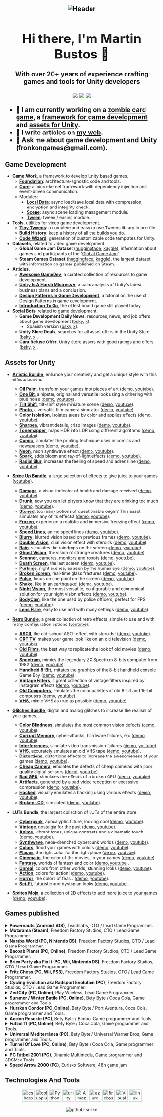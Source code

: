 <h2>

<div align="center">

![Header](images/github-banner.png)

# Hi there, I'm Martin Bustos 👋

With over 20+ years of experience crafting games and tools for Unity developers

<a href="https://twitter.com/fronkongames" target="_blank">![](https://img.shields.io/badge/twitter-%231DA1F2.svg?&style=for-the-badge&logo=twitter&logoColor=white)</a> <a href="https://www.linkedin.com/in/martinbr" target="_blank">![](https://img.shields.io/badge/linkedin-%230077B5.svg?&style=for-the-badge&logo=linkedin&logoColor=white)</a> ![](https://komarev.com/ghpvc/?username=fronkongames&label=Profile%20views&color=0e75b6&style=for-the-badge)

</div>


* :telescope: I am currently working on a [zombie card game](https://fronkongames.github.io/projects/kairos/), a [framework for game development](https://github.com/FronkonGames/GameWork-Foundation) and [assets for Unity](https://assetstore.unity.com/publishers/62716).
* :memo: I write articles on [my web](https://fronkongames.github.io/).
* :speech_balloon: Ask me about **game development** and **Unity** (**fronkongames@gmail.com**).

## Game Development

* **Game:Work**, a framework to develop Unity based games.
  * **[Foundation](https://github.com/FronkonGames/GameWork-Foundation)**: architecture-agnostic code and tools.
  * **[Core](https://github.com/FronkonGames/GameWork-Core)**: a micro-kernel framework with dependency injection and event-driven communication.
  * Modules:
    * **[Local Data](https://github.com/FronkonGames/GameWork-Local-Data)**: async load/save local data with compression, encryption and integrity check.
    * **[Scene](https://github.com/FronkonGames/GameWork-Scene)**: async scene loading management module.
    * **[Tween](https://github.com/FronkonGames/GameWork-Tween)**: tween / easing module.
* **Tools**, utilities for video game development.
  * **[Tiny Tweens](https://gist.github.com/FronkonGames/ae3d0d613ac4ea6738e288c0a490c020)**: a complete and easy to use Tweens library in one file.
  * **[Build History](https://github.com/FronkonGames/Build-History)**: keep a history of all the builds you do.
  * **[Code Wizard](https://github.com/FronkonGames/Code-Wizard)**: generation of customizable code templates for Unity.
* **Datasets**, related to video game development.
  * **Global Game Jam Dataset** ([huggingface](https://huggingface.co/datasets/FronkonGames/Global-Game-Jam-Dataset), [kaggle](https://www.kaggle.com/datasets/fronkongames/global-game-jam-dataset)), information about games and participants of the '[Global Game Jam](https://globalgamejam.org/)'.
  * **Steam Games Dataset** ([huggingface](https://huggingface.co/datasets/FronkonGames/steam-games-dataset), [kaggle](https://www.kaggle.com/datasets/fronkongames/steam-games-dataset)), the largest dataset with information on games published on Steam.
* **Articles**.
  * **[Awesome GameDev](https://github.com/FronkonGames/Awesome-Gamedev)**, a curated collection of resources to game development.
  * **[Unity Is A Harsh Mistress 💔](https://fronkongames.github.io/blog/unity-is-a-harsh-mistress)**, a calm analysis of Unity's latest business plans and a conclusion.
  * **[Design Patterns In Game Development](https://github.com/FronkonGames/GameWork-Foundation)**, a tutorial on the use of Design Patterns in game development.
  * **[Introduction To Go](https://fronkongames.github.io/blog/introduction-to-go)**, the oldest board game still played today.
* **Social Bots**, related to game development.
  * **Game Development Daily News**, resources, news, and job offers about game development ([bsky](https://bsky.app/profile/gamedevdaily.bsky.social), [x](https://twitter.com/daily_unity)).
    * Spanish version ([bsky](https://bsky.app/profile/developeznews.bsky.social), [x](https://twitter.com/MenendevBot)).
  * **Unity Store Deals**, searches for all asset offers in the Unity Store ([bsky](https://bsky.app/profile/unitystoredeals.bsky.social), [x](https://twitter.com/UnityStoreDeals)).
  * **Cant Refuse Offer**, Unity Store assets with good ratings and offers ([bsky](https://bsky.app/profile/cantrefuseoffer.bsky.social), [x](https://twitter.com/CantRefuseOffer)).

## Assets for Unity

* **[Artistic Bundle](https://assetstore.unity.com/packages/vfx/shaders/fullscreen-camera-effects/artistic-bundle-272266)**, enhance your creativity and get a unique style with this effects bundle.
  * **[Oil Paint](https://assetstore.unity.com/packages/vfx/shaders/fullscreen-camera-effects/artistic-oil-paint-264134)**, transform your games into pieces of art ([demo](https://fronkongames.github.io/demos-artistic/oilpaint/), [youtube](https://www.youtube.com/watch?v=A9jtFpXo02Q)).
  * **[One Bit](https://assetstore.unity.com/packages/vfx/shaders/fullscreen-camera-effects/artistic-one-bit-216000)**, a hipster, original and versatile look using a dithering with blue noise ([demo](https://fronkongames.github.io/demos-artistic/onebit/), [youtube](https://www.youtube.com/watch?v=Yz9j7iXuDhY)).
  * **[Tilt Shift](https://assetstore.unity.com/packages/vfx/shaders/fullscreen-camera-effects/artistic-tilt-shift-265465)**, tilt-shift style miniature scene ([demo](https://fronkongames.github.io/demos-artistic/tiltshift/), [youtube](https://www.youtube.com/watch?v=ixqjMNnUSus)).
  * **[Photo](https://assetstore.unity.com/packages/vfx/shaders/fullscreen-camera-effects/artistic-photo-315961)**, a versatile film camera simulator ([demo](https://fronkongames.github.io/demos-artistic/photo/), [youtube](https://www.youtube.com/watch?v=LPs97XIfQTE)).
  * **[Color Isolation](https://assetstore.unity.com/packages/vfx/shaders/fullscreen-camera-effects/artistic-color-isolation-266086)**, isolates areas by color and applies effects ([demo](https://fronkongames.github.io/demos-artistic/colorisolation/), [youtube](https://www.youtube.com/watch?v=XfHdKU1qTF4)).
  * **[Sharpen](https://assetstore.unity.com/packages/vfx/shaders/fullscreen-camera-effects/artistic-sharpen-266728)**, vibrant details, crisp images ([demo](https://fronkongames.github.io/demos-artistic/sharpen/), [youtube](https://www.youtube.com/watch?v=Xjax-orCmVY)).
  * **[Tonemapper](https://assetstore.unity.com/packages/vfx/shaders/fullscreen-camera-effects/artistic-tonemapper-267617)**, maps HDR into LDR using different algorithms ([demo](https://fronkongames.github.io/demos-artistic/tonemapper/), [youtube](https://www.youtube.com/watch?v=XcLXlvqG5yU)).
  * **[Comic](https://assetstore.unity.com/packages/vfx/shaders/fullscreen-camera-effects/artistic-comic-269586)**, simulates the printing technique used in comics and newspapers ([demo](https://fronkongames.github.io/demos-artistic/comic/), [youtube](https://www.youtube.com/watch?v=W4t0Cnk1Q0U)).
  * **[Neon](https://assetstore.unity.com/packages/vfx/shaders/fullscreen-camera-effects/artistic-neon-270269)**, neon synthwave effect ([demo](https://fronkongames.github.io/demos-artistic/neon/), [youtube](https://www.youtube.com/watch?v=nNVYDesYfF8)).
  * **[Spark](https://assetstore.unity.com/packages/vfx/shaders/fullscreen-camera-effects/artistic-spark-270898)**, adds bloom and ray-of-light effects ([demo](https://fronkongames.github.io/demos-artistic/spark/), [youtube](https://www.youtube.com/watch?v=kgwMRlHzGxs)).
  * **[Radial Blur](https://assetstore.unity.com/packages/vfx/shaders/fullscreen-camera-effects/artistic-radial-blur-271547)**, increases the feeling of speed and adrenaline ([demo](https://fronkongames.github.io/demos-artistic/radialblur/), [youtube](https://www.youtube.com/watch?v=rSE8fjbire4)).

* **[Spice Up Bundle](https://assetstore.unity.com/packages/vfx/shaders/fullscreen-camera-effects/spice-up-bundle-262333)**, a large selection of effects to give juice to your games ([youtube](https://www.youtube.com/watch?v=jXgT-2tXmgI)).
  * **[Damage](https://assetstore.unity.com/packages/vfx/shaders/fullscreen-camera-effects/spice-up-damage-247019)**, a visual indicator of health and damage received (<a href="https://fronkongames.github.io/demos-spiceup/damage/">demo</a>, <a href="https://www.youtube.com/watch?v=rChUFliVX_E">youtube</a>).
  * **[Drunk](https://assetstore.unity.com/packages/vfx/shaders/fullscreen-camera-effects/spice-up-drunk-247929)**, now you can let players know that they are drinking too much (<a href="https://fronkongames.github.io/demos-spiceup/drunk/">demo</a>, <a href="https://www.youtube.com/watch?v=L7agg4NP7XU">youtube</a>).
  * **[Stoned](https://assetstore.unity.com/packages/vfx/shaders/fullscreen-camera-effects/spice-up-stoned-248596)**, too many potions of questionable origin? This asset simulates any of its effects! (<a href="https://fronkongames.github.io/demos-spiceup/stoned/">demo</a>, <a href="https://www.youtube.com/watch?v=5f_TMTkHXM0">youtube</a>).
  * **[Frozen](https://assetstore.unity.com/packages/vfx/shaders/fullscreen-camera-effects/spice-up-frozen-249207)**, experience a realistic and immersive freezing effect (<a href="https://fronkongames.github.io/demos-spiceup/frozen/">demo</a>, <a href="https://www.youtube.com/watch?v=5f_TMTkHXM0">youtube</a>).
  * **[Speed Lines](https://assetstore.unity.com/packages/slug/250408)**, anime speed lines (<a href="https://fronkongames.github.io/demos-spiceup/speedlines/">demo</a>, <a href="https://www.youtube.com/watch?v=KfDiwLYM6xw">youtube</a>).
  * **[Blurry](https://assetstore.unity.com/packages/vfx/shaders/fullscreen-camera-effects/spice-up-blurry-251642)**, blurred vision based on previous frames (<a href="https://fronkongames.github.io/demos-spiceup/blurry/">demo</a>, <a href="https://www.youtube.com/watch?v=izte-BmU-nw">youtube</a>).
  * **[Double Vision](https://assetstore.unity.com/packages/vfx/shaders/fullscreen-camera-effects/spice-up-double-vision-252006)**, dual vision effect with steroids (<a href="https://fronkongames.github.io/demos-spiceup/doublevision/">demo</a>, <a href="https://www.youtube.com/watch?v=FPELiWUmtw4">youtube</a>).
  * **[Rain](https://assetstore.unity.com/packages/vfx/shaders/fullscreen-camera-effects/spice-up-rain-252460)**, simulates the raindrops on the screen ([demo](https://fronkongames.github.io/demos-spiceup/rain/), [youtube](https://www.youtube.com/watch?v=DKMAa_LY7yU)).
  * **[Ghost Vision](https://assetstore.unity.com/packages/vfx/shaders/fullscreen-camera-effects/spice-up-ghost-vision-252730)**, the vision of strange creatures ([demo](https://fronkongames.github.io/demos-spiceup/ghostvision/), [youtube](https://www.youtube.com/watch?v=NyqkpzdqkNU)).
  * **[Scanner](https://assetstore.unity.com/packages/vfx/shaders/fullscreen-camera-effects/spice-up-scanner-253706)**, cameras, monitors and robots ([demo](https://fronkongames.github.io/demos-spiceup/scanner/), [youtube](https://www.youtube.com/watch?v=cudFCcHb_HY)).
  * **[Death Screen](https://assetstore.unity.com/packages/vfx/shaders/fullscreen-camera-effects/spice-up-death-screen-254360)**, the last screen ([demo](https://fronkongames.github.io/demos-spiceup/deathscreen/), [youtube](https://www.youtube.com/watch?v=ewXstV38FWc)).
  * **[Purkinje](https://assetstore.unity.com/packages/vfx/shaders/fullscreen-camera-effects/spice-up-purkinje-255525)**, night scenes, as seen by the human eye ([demo](https://fronkongames.github.io/demos-spiceup/purkinje/), [youtube](https://www.youtube.com/watch?v=FGC6LDY1RGg)).
  * **[Broken Screen](https://assetstore.unity.com/packages/vfx/shaders/fullscreen-camera-effects/spice-up-broken-screen-256124)**, real-time glass fractures ([demo](https://fronkongames.github.io/demos-spiceup/brokenscreen/), [youtube](https://www.youtube.com/watch?v=eqaPjR1KYPg)).
  * **[Pulse](https://assetstore.unity.com/packages/slug/257920)**, focus on one point on the screen ([demo](https://fronkongames.github.io/demos-spiceup/pulse/), [youtube](https://www.youtube.com/watch?v=63-RWxded2A)).
  * **[Shake](https://assetstore.unity.com/packages/slug/258721)**, like in an earthquake! ([demo](https://fronkongames.github.io/demos-spiceup/shake/), [youtube](https://www.youtube.com/watch?v=5Zc_0_BYOVw)).
  * **[Night Vision](https://assetstore.unity.com/packages/slug/259563)**, the most versatile, configurable and economical solution for your night vision effects ([demo](https://fronkongames.github.io/demos-spiceup/nightvision/), [youtube](https://www.youtube.com/watch?v=7Dam3W04TzU)).
  * **[BodyCam](https://assetstore.unity.com/packages/slug/260035)**, like the one used by police officers, perfect for FPS ([demo](https://fronkongames.github.io/demos-spiceup/bodycam/), [youtube](https://www.youtube.com/watch?v=pBp_WXNzlTY)).
  * **[Lens Flare](https://assetstore.unity.com/packages/slug/261769)**, easy to use and with many settings ([demo](https://fronkongames.github.io/demos-spiceup/lensflare/), [youtube](https://www.youtube.com/watch?v=9Z6wVV6XXPk)).

* **[Retro Bundle](https://assetstore.unity.com/packages/vfx/shaders/fullscreen-camera-effects/retro-bundle-245493)**, a great collection of retro effects, simple to use and with many configuration options (<a href="https://www.youtube.com/watch?v=FPn7dk3fkG4">youtube</a>).
  * **[ASCII](https://assetstore.unity.com/packages/vfx/shaders/fullscreen-camera-effects/retro-ascii-241924)**, the old-school ASCII effect with steroids! (<a href="https://fronkongames.github.io/demos-retro/ascii/">demo</a>, <a href="https://www.youtube.com/watch?v=shQxDDe8Aw4">youtube</a>).
  * **[CRT TV](https://assetstore.unity.com/packages/vfx/shaders/fullscreen-camera-effects/retro-crt-tv-241411)**, makes your game look like on an old television (<a href="https://fronkongames.github.io/demos-retro/crttv/">demo</a>, <a href="https://www.youtube.com/watch?v=UFFvtpXdUBc">youtube</a>).
  * **[Old Films](https://assetstore.unity.com/packages/vfx/shaders/fullscreen-camera-effects/retro-spectrum-239827)**, the best way to replicate the look of old movies (<a href="https://fronkongames.github.io/demos-retro/oldfilms/">demo</a>, <a href="https://www.youtube.com/watch?v=zBwXR_i6_gw">youtube</a>).
  * **[Spectrum](https://assetstore.unity.com/packages/vfx/shaders/fullscreen-camera-effects/retro-spectrum-239827)**, mimics the legendary ZX Spectrum 8-bits computer from 1982 (<a href="https://fronkongames.github.io/demos-retro/spectrum/">demo</a>, <a href="https://www.youtube.com/watch?v=SdXHXljClF8">youtube</a>).
  * **[Handheld 8-Bit](https://assetstore.unity.com/packages/vfx/shaders/fullscreen-camera-effects/retro-handheld-8-bit-239924)**, imitates the graphics of the 8-bit handheld console Game Boy (<a href="https://fronkongames.github.io/demos-retro/handheld8bit/">demo</a>, <a href="https://www.youtube.com/watch?v=j6vOE1nazbA">youtube</a>).
  * **[Vintage Filters](https://assetstore.unity.com/packages/vfx/shaders/fullscreen-camera-effects/retro-vintage-filters-242600)**, a great collection of vintage filters inspired by Instagram effects (<a href="https://fronkongames.github.io/demos-retro/vintagefilters/">demo</a>, <a href="https://www.youtube.com/watch?v=YXMNQn7cu8I">youtube</a>).
  * **[Old Computers](https://assetstore.unity.com/packages/vfx/shaders/fullscreen-camera-effects/retro-old-computers-243911)**, emulates the color palettes of old 8-bit and 16-bit computers (<a href="https://fronkongames.github.io/demos-retro/oldcomputers/">demo</a>, <a href="https://www.youtube.com/watch?v=_gADYOdLbL4">youtube</a>).
  * **[VHS](https://assetstore.unity.com/packages/slug/244944)**, mimic VHS as true as possible (<a href="https://fronkongames.github.io/demos-retro/vhs/">demo</a>, <a href="https://www.youtube.com/watch?v=LH9KDnOq0dg">youtube</a>).

* **[Glitches Bundle](https://assetstore.unity.com/packages/vfx/shaders/fullscreen-camera-effects/glitches-bundle-295977?aid=1101l9zFC&utm_source=aff)**, digital and analog glitches to increase the realism of your games.
  * **[Color Blindness](https://assetstore.unity.com/packages/vfx/shaders/fullscreen-camera-effects/glitches-color-blindness-273126)**, simulates the most common vision defects ([demo](https://fronkongames.github.io/demos-glitches/colorblindness/), [youtube](https://www.youtube.com/watch?v=f5CiPt9bzBE)).
  * **[Corrupt Memory](https://assetstore.unity.com/packages/vfx/shaders/fullscreen-camera-effects/glitches-corrupt-memory-274730)**, cyber-attacks, hardware failures, etc ([demo](https://fronkongames.github.io/demos-glitches/corruptmemory/), [youtube](https://www.youtube.com/watch?v=F4ubH6fGgcA)).
  * **[Interferences](https://assetstore.unity.com/packages/vfx/shaders/fullscreen-camera-effects/glitches-interferences-281861)**, simulate video transmission failures ([demo](https://fronkongames.github.io/demos-glitches/interferences/), [youtube](https://www.youtube.com/watch?v=lYrj9jj3U8Y)).
  * **[VHS](https://assetstore.unity.com/packages/vfx/shaders/fullscreen-camera-effects/glitches-vhs-282181)**, accurately emulates an old VHS tape ([demo](https://fronkongames.github.io/demos-glitches/vhs/), [youtube](https://www.youtube.com/watch?v=f3W4_dPwZK0)).
  * **[Distortions](https://assetstore.unity.com/packages/vfx/shaders/fullscreen-camera-effects/glitches-distortions-282947)**, distortions effects to increase the awesomeness of your games ([demo](https://fronkongames.github.io/demos-glitches/distortions/), [youtube](https://www.youtube.com/watch?v=ydWFcmFnSaU)).
  * **[Cheap Camera](https://assetstore.unity.com/packages/vfx/shaders/fullscreen-camera-effects/glitches-cheap-camera-287563)**, emulates the defects of cheap cameras with poor quality digital sensors ([demo](https://fronkongames.github.io/demos-glitches/cheap-camera/), [youtube](https://www.youtube.com/watch?v=GJZYzdBmruM)).
  * **[Bad GPU](https://assetstore.unity.com/packages/vfx/shaders/fullscreen-camera-effects/glitches-bad-gpu-288689)**, simulates the effects of a broken GPU ([demo](https://fronkongames.github.io/demos-glitches/bad-gpu/), [youtube](https://www.youtube.com/watch?v=Q86NARQPUJk)).
  * **[Artifacts](https://assetstore.unity.com/packages/vfx/shaders/fullscreen-camera-effects/glitches-artifacts-288952)**, generated by a bad video reception or excessive compression ([demo](https://fronkongames.github.io/demos-glitches/artifacts/), [youtube](https://www.youtube.com/watch?v=tyg11e6XrQQ)).
  * **[Hacked](https://assetstore.unity.com/packages/vfx/shaders/fullscreen-camera-effects/glitches-hacked-293724)**, visually emulates a hacking using various effects ([demo](https://fronkongames.github.io/demos-glitches/hacked/), [youtube](https://www.youtube.com/watch?v=gjgyrVs8yx0)).
  * **[Broken LCD](https://assetstore.unity.com/packages/vfx/shaders/fullscreen-camera-effects/glitches-broken-lcd-294991)**, simulated ([demo](https://fronkongames.github.io/demos-glitches/broken-lcd/), [youtube](https://www.youtube.com/watch?v=BgRcZrxu280)).

* **[LUTs Bundle](https://assetstore.unity.com/packages/vfx/shaders/fullscreen-camera-effects/luts-bundle-282899)**, the largest collection of LUTs of the entire store.
  * **[Cyberpunk](https://assetstore.unity.com/packages/vfx/shaders/fullscreen-camera-effects/luts-cyberpunk-275005)**, apocalyptic future, looking cool ([demo](https://fronkongames.github.io/demos-luts/cyberpunk/), [youtube](https://www.youtube.com/watch?v=9JZdwytXLbA)).
  * **[Vintage](https://assetstore.unity.com/packages/vfx/shaders/fullscreen-camera-effects/luts-vintage-275594)**, nostalgia for the past ([demo](https://fronkongames.github.io/demos-luts/vintage/), [youtube](https://www.youtube.com/watch?v=v052UeIjusk)).
  * **[Anime](https://assetstore.unity.com/packages/vfx/shaders/fullscreen-camera-effects/luts-anime-276902)**, vibrant tones, unique contrasts and a cinematic touch ([demo](https://fronkongames.github.io/demos-luts/anime/), [youtube](https://www.youtube.com/watch?v=vCk9eIxhir4)).
  * **[Synthwave](https://assetstore.unity.com/packages/vfx/shaders/fullscreen-camera-effects/luts-synthwave-278499)**, neon-drenched cyberpunk worlds ([demo](https://fronkongames.github.io/demos-luts/synthwave/), [youtube](https://www.youtube.com/watch?v=2pW7-FFgTUA)).
  * **[Colors](https://assetstore.unity.com/packages/vfx/shaders/fullscreen-camera-effects/luts-colors-278789)**, flood your games with colors ([demo](https://fronkongames.github.io/demos-luts/colors/), [youtube](https://www.youtube.com/watch?v=L-cWwo7O3IY)).
  * **[Places](https://assetstore.unity.com/packages/vfx/shaders/fullscreen-camera-effects/luts-places-279132)**, the right color for the right place ([demo](https://fronkongames.github.io/demos-luts/places/), [youtube](https://www.youtube.com/watch?v=XpqdRRJdz4U)).
  * **[Cinematic](https://assetstore.unity.com/packages/vfx/shaders/fullscreen-camera-effects/luts-cinematic-279333)**, the color of the movies, in your games ([demo](https://fronkongames.github.io/demos-luts/cinematic/), [youtube](https://www.youtube.com/watch?v=zhGBdWJ_8rI)).
  * **[Fantasy](https://assetstore.unity.com/packages/vfx/shaders/fullscreen-camera-effects/luts-fantasy-279569)**, worlds of fantasy and color ([demo](https://fronkongames.github.io/demos-luts/fantasy/), [youtube](https://www.youtube.com/watch?v=kNT1Au3LY6s)).
  * **[Unreal](https://assetstore.unity.com/packages/vfx/shaders/fullscreen-camera-effects/luts-unreal-279579)**, colors from other worlds, stunning looks ([demo](https://fronkongames.github.io/demos-luts/unreal/), [youtube](https://www.youtube.com/watch?v=PqITkuWFoKk)).
  * **[Action](https://assetstore.unity.com/packages/vfx/shaders/fullscreen-camera-effects/luts-action-280076)**, colors for action! ([demo](https://fronkongames.github.io/demos-luts/action/), [youtube](https://www.youtube.com/watch?v=PrSI6uIoUd0)).
  * **[Horror](https://assetstore.unity.com/packages/vfx/shaders/fullscreen-camera-effects/luts-horror-280345)**, the colors of fear… ([demo](https://fronkongames.github.io/demos-luts/horror/), [youtube](https://www.youtube.com/watch?v=SoM5cH3c_YY)).
  * **[Sci-Fi](https://assetstore.unity.com/packages/vfx/shaders/fullscreen-camera-effects/luts-sci-fi-280709)**, futuristic and dystopian looks ([demo](https://fronkongames.github.io/demos-luts/scifi/), [youtube](https://www.youtube.com/watch?v=ItmAGy08gAY)).

* **[Sprites Mojo](https://assetstore.unity.com/packages/vfx/shaders/sprites-mojo-214468)**, a collection of 2D effects to add more juice to your games ([demo](https://fronkongames.github.io/demos-artistic/sprites-mojo/), [youtube](https://www.youtube.com/watch?v=4eyGdIvJxko)).

## Games published

<details close>
  <summary><b>Powernauts (Android, iOS)</b>, Teachlabs, CTO / Lead Game Programmer.</summary>
  <table>
    <tr>
      <th><a href="https://www.youtube.com/watch?v=9cTPSxZqZfY"><img src="https://img.youtube.com/vi/9cTPSxZqZfY/0.jpg"></img></a></th>
      <th><img alt="Powernauts" src="images/Powernauts_0.jpg" width="374"></th>
      <th><img alt="Powernauts" src="images/Powernauts_1.jpg" width="374"></th>
    </tr>
  </table>
</details>

<details close>
  <summary><b>Motorama (Steam)</b>, Freedom Factory Studios, CTO / Lead Game Programmer.</summary>
  <table>
    <tr>
      <th><a href="https://www.youtube.com/watch?v=I_RbagXOpXk"><img src="https://img.youtube.com/vi/I_RbagXOpXk/0.jpg"></img></a></th>
      <th><img alt="Motorama" src="images/Motorama_0.jpg" width="374"></th>
      <th><img alt="Motorama" src="images/Motorama_1.jpg" width="374"></th>
      <th><img alt="Motorama" src="images/Motorama_2.jpg" width="374"></th>
      <th><img alt="Motorama" src="images/Motorama_3.jpg" width="374"></th>
    </tr>
  </table>
</details>

<details close>
  <summary><b>Naraba World (PC, Nintendo DS)</b>, Freedom Factory Studios, CTO / Lead Game Programmer.</summary>
  <table>
    <tr>
      <th><a href="https://www.youtube.com/watch?v=bF5DJOQkFPE"><img src="https://img.youtube.com/vi/bF5DJOQkFPE/0.jpg"></img></a></th>
      <th><img alt="Naraba World" src="images/Naraba_0.jpg" width="374"></th>
      <th><img alt="Naraba World" src="images/Naraba_1.jpg" width="374"></th>
      <th><img alt="Naraba World" src="images/Naraba_2.jpg" width="374"></th>
      <th><img alt="Naraba World" src="images/Naraba_3.jpg" width="374"></th>
    </tr>
  </table>
</details>

<details close>
  <summary><b>Baobab Planet (PC, Online)</b>, Freedom Factory Studios, CTO / Lead Game Programmer.</summary>
  <table>
    <tr>
      <th><a href="https://www.youtube.com/watch?v=yXq3sCn2cjQ"><img src="https://img.youtube.com/vi/yXq3sCn2cjQ/0.jpg"></img></a></th>
      <th><img alt="Baobab Planet" src="images/Baobab_0.jpg" width="374"></th>
      <th><img alt="Baobab Planet" src="images/Baobab_1.jpg" width="374"></th>
      <th><img alt="Baobab Planet" src="images/Baobab_2.jpg" width="374"></th>
    </tr>
  </table>
</details>

<details close>
  <summary><b>Brico Party aka Fix It (PC, Wii, Nintendo DS)</b>, Freedom Factory Studios, CTO / Lead Game Programmer.</summary>
  <table>
    <tr>
      <th><a href="https://www.youtube.com/watch?v=9j_7w6CLmjE"><img src="https://img.youtube.com/vi/9j_7w6CLmjE/0.jpg"></img></a></th>
      <th><img alt="Brico Party" src="images/Brico_0.jpg" width="374"></th>
      <th><img alt="Brico Party" src="images/Brico_1.jpg" width="374"></th>
      <th><img alt="Brico Party" src="images/Brico_2.jpg" width="374"></th>
    </tr>
  </table>
</details>

<details close>
  <summary><b>Fritz Chess (PC, Wii, PS3)</b>, Freedom Factory Studios, CTO / Lead Game Programmer.</summary>
  <table>
    <tr>
      <th><img alt="Fritz Chess" src="images/Fritz_0.jpg" width="374"></th>
      <th><img alt="Fritz Chess" src="images/Fritz_1.jpg" width="374"></th>
      <th><img alt="Fritz Chess" src="images/Fritz_2.jpg" width="374"></th>
      <th><img alt="Fritz Chess" src="images/Fritz_3.jpg" width="374"></th>
    </tr>
  </table>
</details>

<details close>
  <summary><b>Cycling Evolution aka Radsport Evolution (PC)</b>, Freedom Factory Studios, CTO / Lead Game Programmer.</summary>
  <table>
    <tr>
      <th><a href="https://www.youtube.com/watch?v=IsHRIYzHxFo"><img src="https://img.youtube.com/vi/IsHRIYzHxFo/0.jpg"></img></a></th>
      <th><img alt="Cycling Evolution" src="images/Cycling_0.jpg" width="374"></th>
      <th><img alt="Cycling Evolution" src="images/Cycling_1.jpg" width="374"></th>
      <th><img alt="Cycling Evolution" src="images/Cycling_2.jpg" width="374"></th>
    </tr>
  </table>
</details>

<details close>
  <summary><b>Zed City (PC, Online)</b>, Play Wireless, Lead Game Programmer.</summary>
  <table>
    <tr>
      <th><a href="https://www.youtube.com/watch?v=b7MHK6iD2_0"><img src="https://img.youtube.com/vi/b7MHK6iD2_0/0.jpg"></img></a></th>
      <th><img alt="Zed City" src="images/ZedCity_0.jpg" width="374"></th>
      <th><img alt="Zed City" src="images/ZedCity_1.jpg" width="374"></th>
      <th><img alt="Zed City" src="images/ZedCity_2.jpg" width="374"></th>
      <th><img alt="Zed City" src="images/ZedCity_3.jpg" width="374"></th>
      <th></th>
    </tr>
  </table>
</details>

<details close>
  <summary><b>Summer / Winter Battle (PC, Online)</b>, Bety Byte / Coca Cola, Game programmer and Tools.</summary>
  <table>
    <tr>
      <th><img alt="Summer / Winter Battle" src="images/Battle_0.jpg" width="374"></th>
      <th><img alt="Summer / Winter Battle" src="images/Battle_1.jpg" width="374"></th>
      <th><img alt="Summer / Winter Battle" src="images/Battle_2.jpg" width="374"></th>
    </tr>
  </table>
</details>

<details close>
  <summary><b>Hurakan Condor (PC, Online)</b>, Bety Byte / Port Aventura, Coca Cola, Game programmer and Tools.</summary>
  <table>
    <tr>
      <th><img alt="Hurakan Condor" src="images/HurakanCondor_0.jpg" width="374"></th>
    </tr>
</table>
</details>

<details close>
  <summary><b>Acción Rescate (PC)</b>, Bety Byte / Bimbo, Game programmer and Tools.</summary>
  <table>
    <tr>
      <th><img alt="Accion Rescate" src="images/AccionRescate_0.jpg" width="374"></th>
      <th><img alt="Accion Rescate" src="images/AccionRescate_1.jpg" width="374"></th>
      <th><img alt="Accion Rescate" src="images/AccionRescate_2.jpg" width="374"></th>
      <th><img alt="Accion Rescate" src="images/AccionRescate_3.jpg" width="374"></th>
      <th><img alt="Accion Rescate" src="images/AccionRescate_4.jpg" width="374"></th>
    </tr>
  </table>
</details>

<details close>
  <summary><b>Futbol 11 (PC, Online)</b>, Bety Byte / Coca Cola, Game programmer and Tools.</summary>
  <table>
    <tr>
      <th><img alt="Futbol 11" src="images/Futbol11_0.jpg" width="374"></th>
      <th><img alt="Futbol 11" src="images/Futbol11_1.jpg" width="374"></th>
    </tr>
  </table>
</details>

<details close>
  <summary><b>Universal Mediterránea (PC)</b>, Bety Byte / Universal Warner Bros, Game programmer and Tools.</summary>
  <table>
    <tr>
      <th><img alt="Universal Mediterránea" src="images/UniversalMediterranea_0.jpg"></th>
    </tr>
  </table>
</details>

<details close>
  <summary><b>Tunnel Of Love (PC, Online)</b>, Bety Byte / Coca Cola, Game programmer and Tools.</summary>
  <table>
    <tr>
      <th><img alt="Tunnel Of Love" src="images/TunnelOfLove_0.jpg" width="374"></th>
      <th><img alt="Tunnel Of Love" src="images/TunnelOfLove_1.jpg" width="374"></th>
      <th><img alt="Tunnel Of Love" src="images/TunnelOfLove_2.jpg" width="374"></th>
    </tr>
  </table>
</details>

<details close>
  <summary><b>PC Fútbol 2001 (PC)</b>, Dinamic Multimedia, Game programmer and 3DSMax Tools.</summary>
  <table>
    <tr>
      <th><img alt="PC Fútbol 2001" src="images/PCFutbol2001_0.jpg"></th>
      <th><img alt="PC Fútbol 2001" src="images/PCFutbol2001_1.jpg"></th>
      <th><img alt="PC Fútbol 2001" src="images/PCFutbol2001_2.jpg"></th>
      <th><img alt="PC Fútbol 2001" src="images/PCFutbol2001_3.jpg"></th>
    </tr>
  </table>
</details>

<details close>
  <summary><b>Speed Arrow 2000 (PC)</b>, Eurisko Software, 48h game jam.</summary>
  <table>
    <tr>
      <th><img alt="Speed Arrow" src="images/sa_menu_1.webp"></th>
      <th><img alt="Speed Arrow" src="images/sa_juego_2.webp"></th>
    </tr>
  </table>
</details>

## Technologies And Tools

<p align="center">
  <img src="https://raw.githubusercontent.com/devicons/devicon/master/icons/csharp/csharp-original.svg" alt="csharp" width="40" height="40"/>
  <img src="https://raw.githubusercontent.com/devicons/devicon/master/icons/cplusplus/cplusplus-original.svg" alt="cplusplus" width="40" height="40"/>
  <img src="https://raw.githubusercontent.com/devicons/devicon/master/icons/python/python-original.svg" alt="Python" width="40" height="40"/>
  <img src="https://www.vectorlogo.zone/logos/unity3d/unity3d-icon.svg" alt="unity" width="40" height="40"/>
  <img src="https://www.vectorlogo.zone/logos/amazon_aws/amazon_aws-icon.svg" alt="Amazon Web Services" width="40" height="40"/>
  <img src="https://www.vectorlogo.zone/logos/microsoft_azure/microsoft_azure-icon.svg" alt="azure" width="40" height="40"/>
  <img src="https://www.vectorlogo.zone/logos/firebase/firebase-icon.svg" alt="firebase" width="40" height="40"/>
  <img src="https://www.vectorlogo.zone/logos/visualstudio_code/visualstudio_code-icon.svg" alt="Visual Studio Code" width="40" height="40"/>
  <img src="https://raw.githubusercontent.com/devicons/devicon/master/icons/linux/linux-original.svg" alt="linux" width="40" height="40"/>
</p>

</h2>

<p align="center">
<picture>
  <source media="(prefers-color-scheme: dark)" srcset="https://raw.githubusercontent.com/fronkongames/fronkongames/output/github-contribution-grid-snake-dark.svg" />
  <source media="(prefers-color-scheme: light)" srcset="https://raw.githubusercontent.com/fronkongames/fronkongames/output/github-contribution-grid-snake.svg" />
  <img alt="github-snake" src="github-snake.svg" />
</picture>
</p>
